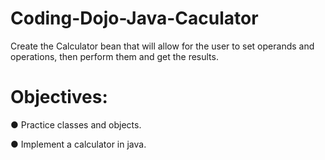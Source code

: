 # Coding-Dojo-Java-Caculator
Create the Calculator bean that will allow for the user to set operands and operations, then perform them and get the results.
# Objectives:

● Practice classes and objects.

● Implement a calculator in java.
